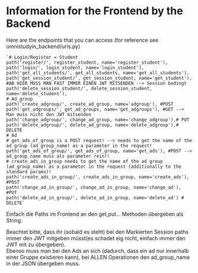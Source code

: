 # Information for the Frontend by the Backend

Here are the endpoints that you can access (for reference see omnistudyin_backend/urls.py)



    `# Login/Register = Student
    path('register/', register_student, name='register_student'),
    path('login/', login_student, name='login_student'),
    path('get_all_students/', get_all_students, name='get_all_students'),
    path('get_session_student/', get_session_student, name='get_student'),
    #AB HIER MUSS MAN FAST IMMER EINEN JWT MITSENDEN --> Session bedingt
    path('delete_session_student/', delete_session_student, name='delete_student'),
    # Ad_group
    path('create_adgroup/', create_ad_group, name='adgroup'), #POST 
    path('get_adgroups/', get_ad_groups, name='get_adgroups'), #GET --> Man muss nicht den JWT mitsenden
    path('change_adgroup/', change_ad_group, name='change_adgroup'),# PUT
    path('delete_adgroup/', delete_ad_group, name='delete_adgroup'),# DELETE
    # Ad
    # get_ads_of_group is a POST request! --> needs to get the name of the ad group (ad_group_name) as a parameter in the request!
    path('get_ads_of_group/', get_ads_of_group, name='get_ads'), #POST --> ad_group_name muss als parameter rein!!
    # create_ads_in_group needs to get the name of the ad group (ad_group_name) as a parameter in the request (additionally to the standard params)!
    path('create_ads_in_group/', create_ads_in_group, name='create_ads'), #POST
    path('change_ad_in_group/', change_ad_in_group, name='change_ad'), #PUT
    path('delete_ad_in_group/', delete_ad_in_group, name='delete_ad') # DELETE`

    


Einfach die Paths im Frontend an den get,put... Methoden übergeben als String.

Beachtet bitte, dass ihr (sobald es steht) bei den Markierten Session paths immer den JWT mitgeben müsst(es schadet eig nicht, einfach immer den JWT mit zu übergeben).  
Ebenso muss man bei den Ads an sich (dadurch, dass ein ad nur innerhalb einer Gruppe existieren kann), bei ALLEN Operationen den ad_group_name in der JSON übergeben muss.
